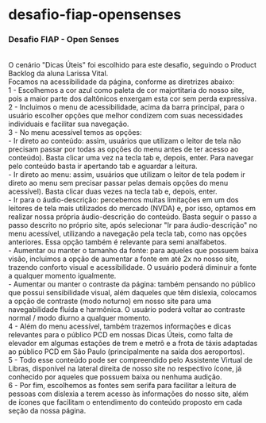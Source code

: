 # desafio-fiap-opensenses
<h3>Desafio FIAP - Open Senses</h3><br>
O cenário "Dicas Úteis" foi escolhido para este desafio, seguindo o Product Backlog da aluna Larissa Vital.<br>
Focamos na acessibilidade da página, conforme as diretrizes abaixo:<br>
1 - Escolhemos a cor azul como paleta de cor majortitaria do nosso site, pois a maior parte dos daltônicos enxergam esta cor sem perda expressiva.<br>
2 - Incluimos o menu de acessibilidade, acima da barra principal, para o usuário escolher opções que melhor condizem com suas necessidades individuais e facilitar sua navegação.<br>
3 - No menu acessível temos as opções:<br>
  - Ir direto ao conteúdo: assim, usuários que utilizam o leitor de tela não precisam passar por todas as opções do menu antes de ter acesso ao conteúdo). Basta clicar uma vez na tecla tab e, depois, enter. Para navegar pelo conteúdo basta ir apertando tab e aguardar a leitura.<br>
  - Ir direto ao menu: assim, usuários que utilizam o leitor de tela podem ir direto ao menu sem precisar passar pelas demais opções do menu acessível). Basta clicar duas vezes na tecla tab e, depois, enter.<br>
  - Ir para o áudio-descrição: percebemos muitas limitações em um dos leitores de tela mais utilizados do mercado (NVDA) e, por isso, optamos em realizar nossa própria áudio-descrição do conteúdo. Basta seguir o passo a passo descrito no próprio site, após selecionar "Ir para áudio-descrição" no menu acessível, utilizando a navegação pela tecla tab, como nas opções anteriores. Essa opção também é relevante para semi analfabetos.<br>
  - Aumentar ou manter o tamanho da fonte: para aqueles que possuem baixa visão, incluimos a opção de aumentar a fonte em até 2x no nosso site, trazendo conforto visual e acessibilidade. O usuário poderá diminuir a fonte a qualquer momento igualmente.<br>
  - Aumentar ou manter o contraste da página: também pensando no público que possui sensibilidade visual, além daqueles que têm dislexia, colocamos a opção de contraste (modo noturno) em nosso site para uma navegabilidade fluída e harmônica. O usuário poderá voltar ao contraste normal / modo diurno a qualquer momento.<br>
4 - Além do menu acessível, também trazemos informações e dicas relevantes para o público PCD em nossas Dicas Úteis, como falta de elevador em algumas estações de trem e metrô e a frota de táxis adaptadas ao público PCD em São Paulo (principalmente na saída dos aeroportos).<br>
5 - Todo esse conteúdo pode ser compreendido pelo Assistente Virtual de Libras, disponível na lateral direita de nosso site no respectivo ícone, já conhecido por aqueles que possuem baixa ou nenhuma audição.<br>
6 - Por fim, escolhemos as fontes sem serifa para facilitar a leitura de pessoas com dislexia a terem acesso às informações do nosso site, além de ícones que facilitam o entendimento do conteúdo proposto em cada seção da nossa página.
